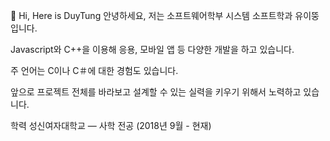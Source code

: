 👋 Hi, Here is DuyTung
안녕하세요, 저는 소프트웨어학부 시스템 소프트학과 유이뚱 입니다.

Javascript와 C++을 이용해 응용, 모바일 앱 등 다양한 개발을 하고 있습니다.

주 언어는 C이나 C＃에 대한 경험도 있습니다.

앞으로 프로젝트 전체를 바라보고 설계할 수 있는 실력을 키우기 위해서 노력하고 있습니다.

학력
성신여자대학교 — 사학 전공 (2018년 9월 - 현재)




<!---
nldtung98/nldtung98 is a ✨ special ✨ repository because its `README.md` (this file) appears on your GitHub profile.
You can click the Preview link to take a look at your changes.
--->
